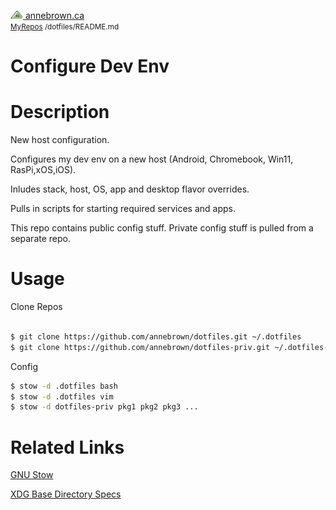 <!-- Basic Github README.MD Header -->
<p width="100%">
  <div width="25%">
    <a href="https://annebrown.ca" aligh="left">
      <img src="img/logo.svg" width="20"/> 
      annebrown.ca
    </a>
  </div>
  <div width="75%">
    <small>
      <a href="https://github.com/annebrown/?tab=repositories">MyRepos</a>
      /dotfiles/README.md
    </small>
  </div>
</p>
<!-- End of Header -->




# Configure Dev Env


# Description

New host configuration.  

Configures my dev env on a new host (Android, Chromebook, Win11, RasPi,xOS,iOS).   

Inludes stack, host, OS, app and desktop flavor overrides. 

Pulls in scripts for starting required services and apps.   

This repo contains public config stuff.  Private config stuff is pulled from a separate repo.

# Usage

Clone Repos

```bash

$ git clone https://github.com/annebrown/dotfiles.git ~/.dotfiles
$ git clone https://github.com/annebrown/dotfiles-priv.git ~/.dotfiles-priv

```
Config

```bash
$ stow -d .dotfiles bash
$ stow -d .dotfiles vim
$ stow -d dotfiles-priv pkg1 pkg2 pkg3 ...
```

# Related Links

[GNU Stow](https://www.gnu.org/software/stow/)

[XDG Base Directory Specs](https://specifications.freedesktop.org/basedir-spec/basedir-spec-0.8.html)
